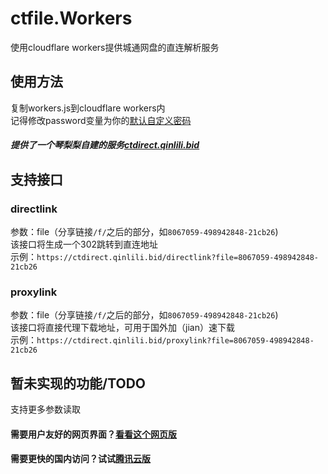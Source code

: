 # ctfile.Workers
使用cloudflare workers提供城通网盘的直连解析服务  

## 使用方法
复制workers.js到cloudflare workers内  
记得修改password变量为你的[默认自定义密码](https://home.ctfile.com/#item-settings/action-passcode)  

##### 提供了一个琴梨梨自建的服务[ctdirect.qinlili.bid](https://ctdirect.qinlili.bid)

## 支持接口
### directlink
参数：file（分享链接`/f/`之后的部分，如`8067059-498942848-21cb26`)  
该接口将生成一个302跳转到直连地址  
示例：`https://ctdirect.qinlili.bid/directlink?file=8067059-498942848-21cb26`  
### proxylink
参数：file（分享链接`/f/`之后的部分，如`8067059-498942848-21cb26`)  
该接口将直接代理下载地址，可用于国外加（jian）速下载  
示例：`https://ctdirect.qinlili.bid/proxylink?file=8067059-498942848-21cb26`  

## 暂未实现的功能/TODO
支持更多参数读取  

#### 需要用户友好的网页界面？[看看这个网页版](https://github.com/qinlili23333/ctfileGet/)  
#### 需要更快的国内访问？试试[腾讯云版](https://github.com/qinlili23333/ctfile.TencentCloud/)  
